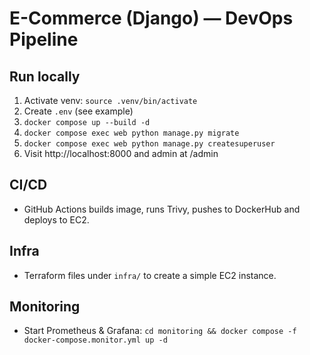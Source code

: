 # E-Commerce (Django) — DevOps Pipeline

## Run locally
1. Activate venv: `source .venv/bin/activate`
2. Create `.env` (see example)
3. `docker compose up --build -d`
4. `docker compose exec web python manage.py migrate`
5. `docker compose exec web python manage.py createsuperuser`
6. Visit http://localhost:8000 and admin at /admin

## CI/CD
- GitHub Actions builds image, runs Trivy, pushes to DockerHub and deploys to EC2.

## Infra
- Terraform files under `infra/` to create a simple EC2 instance.

## Monitoring
- Start Prometheus & Grafana: `cd monitoring && docker compose -f docker-compose.monitor.yml up -d`
